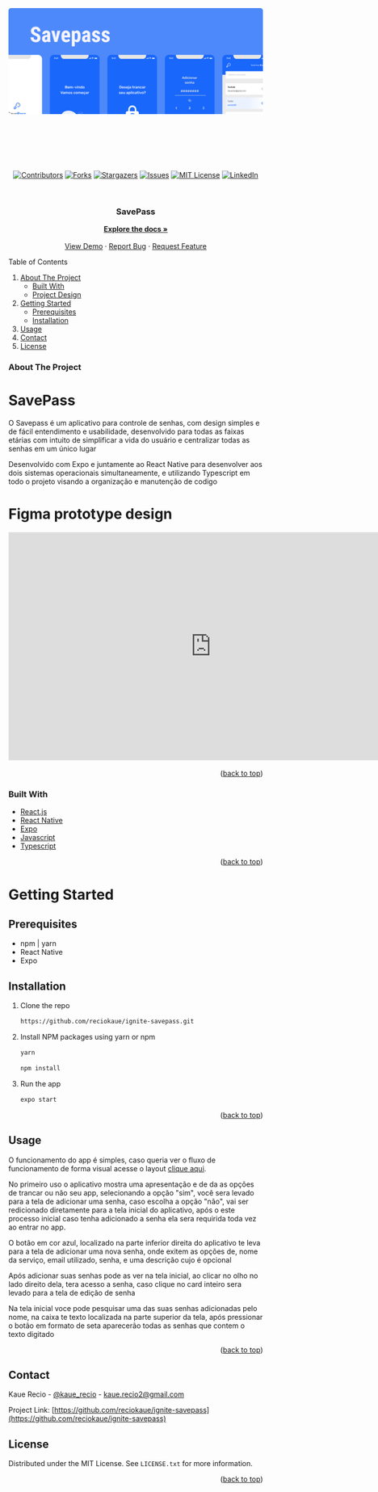 
<div id="top">
  <a href="https://github.com/reciokaue/ignite-savepasse">
    <img src="./readme_images/Header.png" alt="Brief project design" style="object-fit: contain" width="100%" height="350px">
  </a>
</div>

<div align="center" style="padding-top: 25px">

  [![Contributors][contributors-shield]][contributors-url]
  [![Forks][forks-shield]][forks-url]
  [![Stargazers][stars-shield]][stars-url]
  [![Issues][issues-shield]][issues-url]
  [![MIT License][license-shield]][license-url]
  [![LinkedIn][linkedin-shield]][linkedin-url]
</div>

<br />
<div align="center">
<h3 align="center">SavePass</h3>

  <p align="center">
    <a href="https://github.com/reciokaue/ignite-savepass"><strong>Explore the docs »</strong></a>
    <br />
    <br />
    <a href="https://github.com/reciokaue/ignite-savepass">View Demo</a>
    ·
    <a href="https://github.com/reciokaue/ignite-savepass/issues">Report Bug</a>
    ·
    <a href="https://github.com/reciokaue/ignite-savepass/issues">Request Feature</a>
  </p>
</div>



<!-- TABLE OF CONTENTS -->
<!-- <details> -->
  <summary>Table of Contents</summary>
  <ol>
    <li>
      <a href="#about-the-project">About The Project</a>
      <ul>
        <li><a href="#built-with">Built With</a></li>
        <li><a href="#figma-prototype-design">Project Design</a></li>
      </ul>
    </li>
    <li>
      <a href="#getting-started">Getting Started</a>
      <ul>
        <li><a href="#prerequisites">Prerequisites</a></li>
        <li><a href="#installation">Installation</a></li>
      </ul>
    </li>
    <li><a href="#usage">Usage</a></li>
    <!-- <li><a href="#roadmap">Roadmap</a></li> -->
    <!-- <li><a href="#contributing">Contributing</a></li> -->
    <li><a href="#contact">Contact</a></li>
    <li><a href="#license">License</a></li>
    <!-- <li><a href="#acknowledgments">Acknowledgments</a></li> -->
  </ol>
<!-- </details> -->



<!-- ABOUT THE PROJECT -->
### About The Project
# SavePass

O Savepass é um aplicativo para controle de senhas, com design simples e de fácil entendimento e usabilidade, desenvolvido para todas as faixas etárias com intuito de simplificar a vida do usuário e centralizar todas as senhas em um único lugar

Desenvolvido com Expo e juntamente ao React Native para desenvolver aos dois sistemas operacionais simultaneamente, e utilizando Typescript em todo o projeto visando a organização e manutenção de codigo

# Figma prototype design

<iframe style="border: 1px solid rgba(0, 0, 0, 0.1);" width="800" height="450" src="https://www.figma.com/embed?embed_host=share&url=https%3A%2F%2Fwww.figma.com%2Ffile%2F8WbWCVM0LFHsgHRk3nmfbO%2FSavepass%3Fnode-id%3D10485%253A499" allowfullscreen>
</iframe>

<p align="right">(<a href="#top">back to top</a>)</p>

<!-- need english version -->

### Built With

* [React.js](https://reactjs.org/)
* [React Native](https://reactnative.dev)
* [Expo](https://docs.expo.dev)
* [Javascript](https://reactnative.dev)
* [Typescript](https://www.typescriptlang.org)

<p align="right">(<a href="#top">back to top</a>)</p>

<!-- GETTING STARTED -->
# Getting Started

## Prerequisites

* npm | yarn
* React Native 
* Expo

## Installation

1. Clone the repo
   ```sh
   https://github.com/reciokaue/ignite-savepass.git
   ```
2. Install NPM packages using yarn or npm

   ```js
   yarn
   ```
   ```sh
   npm install
   ```
3. Run the app
    ```sh
    expo start
    ```

<p align="right">(<a href="#top">back to top</a>)</p>



<!-- USAGE EXAMPLES -->
## Usage

O funcionamento do app é simples, caso queria ver o fluxo de funcionamento de forma visual acesse o layout <a href="https://www.figma.com/file/8WbWCVM0LFHsgHRk3nmfbO/Savepass">clique aqui</a>.

No primeiro uso o aplicativo mostra uma apresentação e de da as opções de trancar ou não seu app, selecionando a opção "sim", você sera levado para a tela de adicionar uma senha, caso escolha a opção "não", vai ser redicionado diretamente para a tela inicial do aplicativo, após o este processo inicial caso tenha adicionado a senha ela sera requirida toda vez ao entrar no app.

O botão em cor azul, localizado na parte inferior direita do aplicativo te leva para a tela de adicionar uma nova senha, onde exitem as opções de, nome da serviço, email utilizado, senha, e uma descrição cujo é opcional

Após adicionar suas senhas pode as ver na tela inicial, ao clicar no olho no lado direito dela, tera acesso a senha, caso clique no card inteiro sera levado para a tela de edição de senha

Na tela inicial voce pode pesquisar uma das suas senhas adicionadas pelo nome, na caixa te texto localizada na parte superior da tela, após pressionar o botão em formato de seta aparecerão todas as senhas que contem o texto digitado 

<p align="right">(<a href="#top">back to top</a>)</p>



<!-- ROADMAP -->
<!-- ## Roadmap

- [] Feature 1
- [] Feature 2
- [] Feature 3
    - [] Nested Feature

See the [open issues](https://github.com/reciokaue/ignite-savepass/issues) for a full list of proposed features (and known issues).

<p align="right">(<a href="#top">back to top</a>)</p>
 -->


<!-- CONTRIBUTING -->
<!-- ## Contributing

Contributions are what make the open source community such an amazing place to learn, inspire, and create. Any contributions you make are **greatly appreciated**.

If you have a suggestion that would make this better, please fork the repo and create a pull request. You can also simply open an issue with the tag "enhancement".
Don't forget to give the project a star! Thanks again!

1. Fork the Project
2. Create your Feature Branch (`git checkout -b feature/AmazingFeature`)
3. Commit your Changes (`git commit -m 'Add some AmazingFeature'`)
4. Push to the Branch (`git push origin feature/AmazingFeature`)
5. Open a Pull Request

<p align="right">(<a href="#top">back to top</a>)</p> -->





<!-- CONTACT -->
## Contact

Kaue Recio - [@kaue_recio](https://twitter.com/kaue_recio) - kaue.recio2@gmail.com

Project Link: [https://github.com/reciokaue/ignite-savepass](https://github.com/reciokaue/ignite-savepass)


<!-- LICENSE -->
## License

Distributed under the MIT License. See `LICENSE.txt` for more information.

<p align="right">(<a href="#top">back to top</a>)</p>


<!-- ACKNOWLEDGMENTS -->
<!-- ## Acknowledgments

* []()
* []()
* []()

<p align="right">(<a href="#top">back to top</a>)</p> -->

<!-- MARKDOWN LINKS & IMAGES -->
<!-- https://www.markdownguide.org/basic-syntax/#reference-style-links -->
[contributors-shield]: https://img.shields.io/github/contributors/reciokaue/ignite-savepass.svg?style=for-the-badge
[contributors-url]: https://github.com/reciokaue/ignite-savepass/graphs/contributors
[forks-shield]: https://img.shields.io/github/forks/reciokaue/ignite-savepass.svg?style=for-the-badge
[forks-url]: https://github.com/reciokaue/ignite-savepass/network/members
[stars-shield]: https://img.shields.io/github/stars/reciokaue/ignite-savepass.svg?style=for-the-badge
[stars-url]: https://github.com/reciokaue/ignite-savepass/stargazers
[issues-shield]: https://img.shields.io/github/issues/reciokaue/ignite-savepass.svg?style=for-the-badge
[issues-url]: https://github.com/reciokaue/ignite-savepass/issues
[license-shield]: https://img.shields.io/github/license/reciokaue/ignite-savepass.svg?style=for-the-badge
[license-url]: https://github.com/reciokaue/ignite-savepass/blob/master/LICENSE
[linkedin-shield]: https://img.shields.io/badge/-LinkedIn-black.svg?style=for-the-badge&logo=linkedin&colorB=555
[linkedin-url]: https://www.linkedin.com/in/kaue-recio/
[product-screenshot]: images/screenshot.png